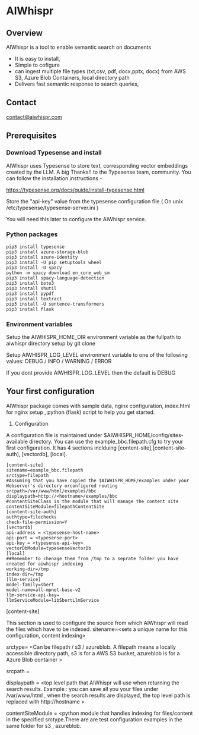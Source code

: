 # AIWhispr

## Overview
AIWhispr is a tool to enable  semantic search on documents 
- It is easy to install,
- Simple to cofigure
- can ingest  multiple file types (txt,csv, pdf, docx,pptx, docx) from AWS S3, Azure Blob Containers, local directory path  
- Delivers fast semantic response to search queries,

## Contact
contact@aiwhispr.com

## Prerequisites 

### Download Typesense and install
AIWhispr uses Typesense to store text, corresponding vector embeddings created by the LLM.
A big Thanks!! to the Typesense team, community. You can follow the installation instructions - 
 
https://typesense.org/docs/guide/install-typesense.html

Store the "api-key" value from the typesense configuration file ( On unix /etc/typesense/typesense-server.ini )

You will need this later to configure the AIWhispr service.

### Python packages
```
pip3 install typesense
pip3 install azure-storage-blob 
pip3 install azure-identity
pip3 install -U pip setuptools wheel
pip3 install -U spacy
python -m spacy download en_core_web_sm
pip3 install spacy-language-detection
pip3 install boto3 
pip3 install shutil
pip3 install pypdf
pip3 install textract
pip3 install -U sentence-transformers
pip3 install flask
```

### Environment variables
Setup the AIWHISPR_HOME_DIR environment variable as the fullpath to aiwhispr directory setup by git clone

Setup AIWHISPR_LOG_LEVEL environment variable to  one of the following values: DEBUG / INFO / WARNING / ERROR

If you dont provide AIWHISPR_LOG_LEVEL then the default is DEBUG


## Your first configuration
AIWhispr package comes with sample data, nginx configuration, index.html for nginx setup , python (flask) script to help you get started.

1. Configuration 

A configuration file is maintained under $AIWHISPR_HOME/config/sites-available directory. You can use the example_bbc.filepath.cfg to try your first configuration. It has 4 sections inclduing [content-site],[content-site-auth], [vectordb], [local].
```
[content-site]
sitename=example_bbc.filepath
srctype=filepath
#Assuming that you have copied the $AIWHISPR_HOME/examples under your Webserver's directory orconfigured routing
srcpath=/var/www/html/examples/bbc
displaypath=http://<hostname>/examples/bbc
#contentSiteClass is the module that will manage the content site
contentSiteModule=filepathContentSite
[content-site-auth]
authtype=filechecks
check-file-permission=Y
[vectordb]
api-address = <typesense-host-name>
api-port = <typesense-port>
api-key = <typesense-api-key>
vectorDbModule=typesenseVectorDb
[local]
##Remember to chenage them from /tmp to a seprate folder you have created for aiwhispr indexing 
working-dir=/tmp
index-dir=/tmp
[llm-service]
model-family=sbert
model-name=all-mpnet-base-v2
llm-service-api-key=
llmServiceModule=libSbertLlmService
```

[content-site]

This section is used to configure the source from which AIWhispr will read the files which have to be indexed. 
sitename=<sets a unique name for this configuration, content indexing>

srctype= <Can be filepath / s3 / azureblob. A filepath means a locally accessible directory path, s3 is for a AWS S3 bucket, azureblob is for a  Azure Blob container >

srcpath = <path from which AIWhisper will start reading and indexing the content>

displaypath = <top level path that AIWhispr will use when returning the search results. Example : you can save all you your files under /var/www/html , when the search results are displayed, the top level path is replaced with http://hostname >

contentSiteModule = <python module that handles indexing for files/content in the specified srctype.There are are test configuration examples in the same folder for s3 , azureblob.

